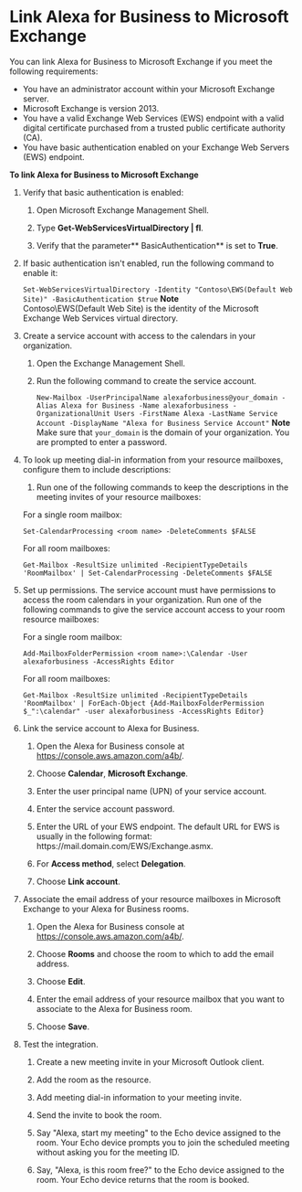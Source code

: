 # Link Alexa for Business to Microsoft Exchange<a name="exchange"></a>

You can link Alexa for Business to Microsoft Exchange if you meet the following requirements:
+ You have an administrator account within your Microsoft Exchange server\.
+ Microsoft Exchange is version 2013\.
+ You have a valid Exchange Web Services \(EWS\) endpoint with a valid digital certificate purchased from a trusted public certificate authority \(CA\)\.
+ You have basic authentication enabled on your Exchange Web Servers \(EWS\) endpoint\.

**To link Alexa for Business to Microsoft Exchange**

1. Verify that basic authentication is enabled:

   1. Open Microsoft Exchange Management Shell\.

   1. Type **Get\-WebServicesVirtualDirectory \| fl**\.

   1. Verify that the parameter** BasicAuthentication** is set to **True**\.

1. If basic authentication isn't enabled, run the following command to enable it:

   `Set-WebServicesVirtualDirectory -Identity "Contoso\EWS(Default Web Site)" -BasicAuthentication $true`
**Note**  
Contoso\\EWS\(Default Web Site\) is the identity of the Microsoft Exchange Web Services virtual directory\.

1. Create a service account with access to the calendars in your organization\.

   1. Open the Exchange Management Shell\.

   1. Run the following command to create the service account\.

      `New-Mailbox -UserPrincipalName alexaforbusiness@your_domain -Alias Alexa for Business -Name alexaforbusiness -OrganizationalUnit Users -FirstName Alexa -LastName Service Account -DisplayName "Alexa for Business Service Account"`
**Note**  
Make sure that `your_domain` is the domain of your organization\. You are prompted to enter a password\.

1. To look up meeting dial\-in information from your resource mailboxes, configure them to include descriptions:

   1. Run one of the following commands to keep the descriptions in the meeting invites of your resource mailboxes:

     For a single room mailbox:

     `Set-CalendarProcessing <room name> -DeleteComments $FALSE`

     For all room mailboxes:

     `Get-Mailbox -ResultSize unlimited -RecipientTypeDetails 'RoomMailbox' | Set-CalendarProcessing -DeleteComments $FALSE`

1. Set up permissions\. The service account must have permissions to access the room calendars in your organization\. Run one of the following commands to give the service account access to your room resource mailboxes:

   

   For a single room mailbox:

   `Add-MailboxFolderPermission <room name>:\Calendar -User alexaforbusiness -AccessRights Editor`

   For all room mailboxes:

   `Get-Mailbox -ResultSize unlimited -RecipientTypeDetails 'RoomMailbox' | ForEach-Object {Add-MailboxFolderPermission $_":\calendar" -user alexaforbusiness -AccessRights Editor}`

1. Link the service account to Alexa for Business\.

   1. Open the Alexa for Business console at [https://console\.aws\.amazon\.com/a4b/](https://console.aws.amazon.com/a4b/)\.

   1. Choose **Calendar**, **Microsoft Exchange**\.

   1. Enter the user principal name \(UPN\) of your service account\.

   1. Enter the service account password\.

   1. Enter the URL of your EWS endpoint\. The default URL for EWS is usually in the following format: https://mail\.domain\.com/EWS/Exchange\.asmx\.

   1. For **Access method**, select **Delegation**\.

   1. Choose **Link account**\.

1. Associate the email address of your resource mailboxes in Microsoft Exchange to your Alexa for Business rooms\.

   1. Open the Alexa for Business console at [https://console\.aws\.amazon\.com/a4b/](https://console.aws.amazon.com/a4b/)\.

   1. Choose **Rooms** and choose the room to which to add the email address\.

   1. Choose **Edit**\.

   1. Enter the email address of your resource mailbox that you want to associate to the Alexa for Business room\.

   1. Choose **Save**\.

1. Test the integration\.

   1. Create a new meeting invite in your Microsoft Outlook client\.

   1. Add the room as the resource\.

   1. Add meeting dial\-in information to your meeting invite\.

   1. Send the invite to book the room\.

   1. Say "Alexa, start my meeting" to the Echo device assigned to the room\. Your Echo device prompts you to join the scheduled meeting without asking you for the meeting ID\.

   1. Say, "Alexa, is this room free?" to the Echo device assigned to the room\. Your Echo device returns that the room is booked\.